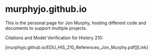 # murphyjo.github.io
This is the personal page for Jon Murphy, hosting different code and documents to support multiple projects.

Citations and Model Verification for History 210:

[murphyjo.github.io/EDU_HIS_210_References_Jon_Murphy.pdf][Link]
